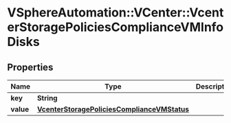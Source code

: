 # VSphereAutomation::VCenter::VcenterStoragePoliciesComplianceVMInfoDisks

## Properties
Name | Type | Description | Notes
------------ | ------------- | ------------- | -------------
**key** | **String** |  | [optional] 
**value** | [**VcenterStoragePoliciesComplianceVMStatus**](VcenterStoragePoliciesComplianceVMStatus.md) |  | [optional] 


